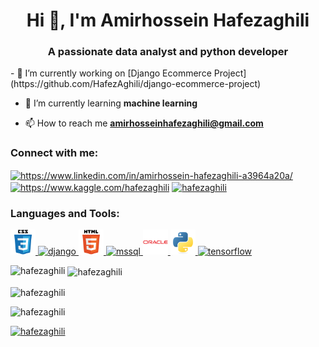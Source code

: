 <h1 align="center">Hi 👋, I'm Amirhossein Hafezaghili</h1>
<h3 align="center">A passionate data analyst and python developer</h3>
<p></p>
- 🔭 I’m currently working on [Django Ecommerce Project](https://github.com/HafezAghili/django-ecommerce-project)

- 🌱 I’m currently learning **machine learning**

- 📫 How to reach me **amirhosseinhafezaghili@gmail.com**

<h3 align="left">Connect with me:</h3>
<p align="left">
<a href="https://www.linkedin.com/in/amirhossein-hafezaghili-a3964a20a/" target="blank"><img align="center" src="https://raw.githubusercontent.com/rahuldkjain/github-profile-readme-generator/master/src/images/icons/Social/linked-in-alt.svg" alt="https://www.linkedin.com/in/amirhossein-hafezaghili-a3964a20a/" height="30" width="40" /></a>
<a href="https://kaggle.com/https://www.kaggle.com/hafezaghili" target="blank"><img align="center" src="https://raw.githubusercontent.com/rahuldkjain/github-profile-readme-generator/master/src/images/icons/Social/kaggle.svg" alt="https://www.kaggle.com/hafezaghili" height="30" width="40" /></a>
<a href="https://instagram.com/hafezaghili" target="blank"><img align="center" src="https://raw.githubusercontent.com/rahuldkjain/github-profile-readme-generator/master/src/images/icons/Social/instagram.svg" alt="hafezaghili" height="30" width="40" /></a>
</p>

<h3 align="left">Languages and Tools:</h3>
<p align="left"> <a href="https://www.w3schools.com/css/" target="_blank" rel="noreferrer"> <img src="https://raw.githubusercontent.com/devicons/devicon/master/icons/css3/css3-original-wordmark.svg" alt="css3" width="40" height="40"/> </a> <a href="https://www.djangoproject.com/" target="_blank" rel="noreferrer"> <img src="https://cdn.worldvectorlogo.com/logos/django.svg" alt="django" width="40" height="40"/> </a> <a href="https://www.w3.org/html/" target="_blank" rel="noreferrer"> <img src="https://raw.githubusercontent.com/devicons/devicon/master/icons/html5/html5-original-wordmark.svg" alt="html5" width="40" height="40"/> </a> <a href="https://www.microsoft.com/en-us/sql-server" target="_blank" rel="noreferrer"> <img src="https://www.svgrepo.com/show/303229/microsoft-sql-server-logo.svg" alt="mssql" width="40" height="40"/> </a> <a href="https://www.oracle.com/" target="_blank" rel="noreferrer"> <img src="https://raw.githubusercontent.com/devicons/devicon/master/icons/oracle/oracle-original.svg" alt="oracle" width="40" height="40"/> </a> <a href="https://www.python.org" target="_blank" rel="noreferrer"> <img src="https://raw.githubusercontent.com/devicons/devicon/master/icons/python/python-original.svg" alt="python" width="40" height="40"/> </a> <a href="https://www.tensorflow.org" target="_blank" rel="noreferrer"> <img src="https://www.vectorlogo.zone/logos/tensorflow/tensorflow-icon.svg" alt="tensorflow" width="40" height="40"/> </a> </p>

<p><img align="left" src="https://github-readme-stats.vercel.app/api/top-langs?username=hafezaghili&show_icons=true&locale=en&layout=compact" alt="hafezaghili" /></p>

<p>&nbsp;<img align="center" src="https://github-readme-stats.vercel.app/api?username=hafezaghili&show_icons=true&locale=en" alt="hafezaghili" /></p>

<p><img align="center" src="https://github-readme-streak-stats.herokuapp.com/?user=hafezaghili&" alt="hafezaghili" /></p>
<p align="left"> <img src="https://komarev.com/ghpvc/?username=hafezaghili&label=Profile%20views&color=0e75b6&style=flat" alt="hafezaghili" /> </p>

<p align="left"> <a href="https://github.com/ryo-ma/github-profile-trophy"><img src="https://github-profile-trophy.vercel.app/?username=hafezaghili" alt="hafezaghili" /></a> </p>
